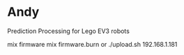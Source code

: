 # Andy

Prediction Processing for Lego EV3 robots

mix firmware
mix firmware.burn or ./upload.sh 192.168.1.181
